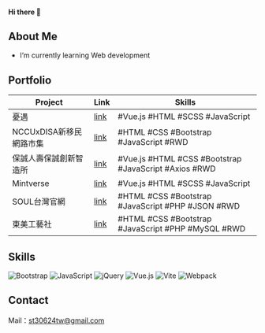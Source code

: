 #### Hi there 👋

## About Me

- I’m currently learning Web development

## Portfolio

|Project |Link |Skills |
|-----|--------|-------- |
|憂遇|[link](https://whenwemeet2022.netlify.app/)| #Vue.js #HTML #SCSS #JavaScript |
|NCCUxDISA新移民網路市集|[link](https://nccuiixdisa.netlify.app/index.html)| #HTML #CSS #Bootstrap #JavaScript #RWD |
|保誠人壽保誠創新智造所|[link](https://chingya1214.github.io/pcalife/)| #Vue.js #HTML #CSS #Bootstrap #JavaScript #Axios #RWD |
|Mintverse|[link](https://mintverse.world/erc721/)| #Vue.js #HTML #SCSS #JavaScript |
|SOUL台灣官網|[link](http://www.i2tec.com/soul/soul/)|#HTML #CSS #Bootstrap #JavaScript #PHP #JSON #RWD |
|東美工藝社|[link](https://tonmei.tw/)|#HTML #CSS #Bootstrap #JavaScript #PHP #MySQL #RWD |

## Skills
![Bootstrap](https://img.shields.io/badge/bootstrap-%238511FA.svg?style=for-the-badge&logo=bootstrap&logoColor=white)
![JavaScript](https://img.shields.io/badge/javascript-%23323330.svg?style=for-the-badge&logo=javascript&logoColor=%23F7DF1E)
![jQuery](https://img.shields.io/badge/jquery-%230769AD.svg?style=for-the-badge&logo=jquery&logoColor=white)
![Vue.js](https://img.shields.io/badge/vuejs-%2335495e.svg?style=for-the-badge&logo=vuedotjs&logoColor=%234FC08D)
![Vite](https://img.shields.io/badge/vite-%23646CFF.svg?style=for-the-badge&logo=vite&logoColor=white)
![Webpack](https://img.shields.io/badge/webpack-%238DD6F9.svg?style=for-the-badge&logo=webpack&logoColor=black)

## Contact
Mail：st30624tw@gmail.com
